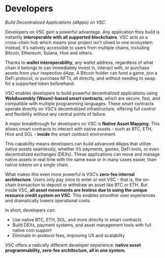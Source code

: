 # Developers 
*Build Decentralized Applications (dApps) on VSC.*

Developers on VSC gain a powerful advantage. Any application they build is instantly **interoperable with all supported blockchains**. VSC acts as a cross-chain hub which means your project isn’t siloed to one ecosystem. Instead, it's natively accessible to users from multiple chains, including Bitcoin, Ethereum, Solana, Hive and others.

Thanks to **wallet interoperability**, any wallet address, regardless of what chain it belongs to can immediately invest in, interact with, or purchase assets from your respective dApp. A Bitcoin holder can fund a game, join a DeFi protocol, or purchase NFTs, all directly, and without needing to swap for a supported token beforehand.

VSC enables developers to build powerful decentralized applications using **WebAssembly (Wasm)-based smart contracts**, which are secure, fast, and compatible with multiple programming languages. These smart contracts operate directly on VSC’s decentralized infrastructure, offering full control and flexibility without any central points of failure.

A major breakthrough for developers on VSC is **Native Asset Mapping**. This allows smart contracts to interact  with native assets - such as BTC, ETH, Hive and SOL - **inside** the smart contract environment.

This capability means developers can build advanced dApps that utilize native assets seamlessly, whether it’s payments, games, DeFi tools, or even decentralized exchanges (DEXs). These applications can move and manage native assets in real time with the same ease or in many cases easier, than native tokens on a single chain.

What makes this even more powerful is VSC’s **zero-fee internal architecture**. Users only pay once to enter or exit VSC - that is, the on-chain transaction to deposit or withdraw an asset like BTC or ETH. But inside VSC, **all asset movements are feeless due to using the unique resource credit system on VSC**. This enables smoother user experiences and dramatically lowers operational costs.

In short, developers can:

- Use native BTC, ETH, SOL, and more directly in smart contracts
- Build DEXs, payment systems, and asset management tools with full native coin support
- Eliminate in-protocol fees, improving UX and scalability

VSC offers a radically different developer experience: **native asset programmability, zero-fee architecture, all in one system.**

